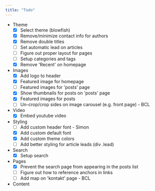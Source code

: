 ```yaml
---
title: "Todo"
---
```


- Theme
  - [x] Select theme (blowfish)
  - [x] Remove/minimize contact info for authors
  - [x] Remove double titles
  - [ ] Set automatic lead on articles
  - [ ] Figure out proper layout for pages
  - [ ] Setup categories and tags
  - [x] Remove 'Recent' on homepage

- Images
  - [x] Add logo to header
  - [x] Featured image for homepage
  - [ ] Featured images for 'posts' page
  - [x] Show thumbnails for posts on 'posts' page
  - [x] Featured images for posts
  - [ ] Un-crop/crop sides on image carousel (e.g. front page) - BCL

- Video
  - [x] Embed youtube video

- Styling
  - [ ] Add custom header font - Simon
  - [x] Add custom default font
  - [x] Add custom theme colors
  - [ ] Add better styling for article leads (div .lead)

- Search
  - [x] Setup search 

- Pages
  - [x] Prevent the search page from appearing in the posts list
  - [ ] Figure out how to reference anchors in links
  - [ ] Add map on 'kontakt' page - BCL

- Content